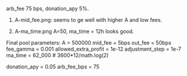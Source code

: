 arb_fee 75 bps, donation_apy 5%.

1. A-mid_fee.png: seems to ge well with higher A and low fees.

2. A-ma_time.png
A=50, ma_time = 12h looks good.

Final pool parameters:
A = 500000
mid_fee = 5bps
out_fee = 50bps
fee_gamma = 0.001
allowed_extra_profit = 1e-12
adjustment_step = 1e-7
ma_time = 62_000 # 3600*12/math.log(2)

donation_apy = 0.05
arb_fee_bps = 75